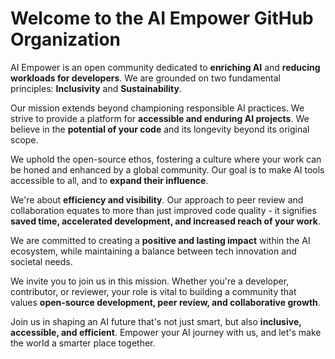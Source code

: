 # Welcome to the AI Empower GitHub Organization

AI Empower is an open community dedicated to **enriching AI** and **reducing workloads for developers**. We are grounded on two fundamental principles: **Inclusivity** and **Sustainability**.

Our mission extends beyond championing responsible AI practices. We strive to provide a platform for **accessible and enduring AI projects**. We believe in the **potential of your code** and its longevity beyond its original scope.

We uphold the open-source ethos, fostering a culture where your work can be honed and enhanced by a global community. Our goal is to make AI tools accessible to all, and to **expand their influence**.

We're about **efficiency and visibility**. Our approach to peer review and collaboration equates to more than just improved code quality - it signifies **saved time, accelerated development, and increased reach of your work**.

We are committed to creating a **positive and lasting impact** within the AI ecosystem, while maintaining a balance between tech innovation and societal needs.

We invite you to join us in this mission. Whether you're a developer, contributor, or reviewer, your role is vital to building a community that values **open-source development, peer review, and collaborative growth**.

Join us in shaping an AI future that's not just smart, but also **inclusive, accessible, and efficient**. Empower your AI journey with us, and let's make the world a smarter place together.
